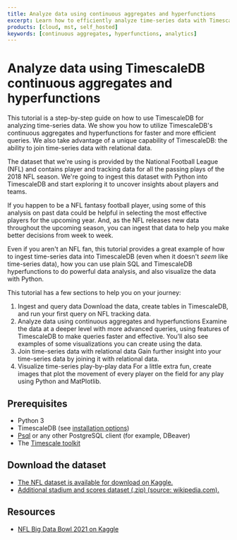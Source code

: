 ```yaml
---
title: Analyze data using continuous aggregates and hyperfunctions
excerpt: Learn how to efficiently analyze time-series data with TimescaleDB's features
products: [cloud, mst, self_hosted]
keywords: [continuous aggregates, hyperfunctions, analytics]
---
```


# Analyze data using TimescaleDB continuous aggregates and hyperfunctions

This tutorial is a step-by-step guide on how to use TimescaleDB for analyzing time-series data. We show you how to utilize TimescaleDB's continuous aggregates and hyperfunctions for faster and more efficient queries.
We also take advantage of a unique capability of TimescaleDB: the ability to
join time-series data with relational data.

The dataset that we're using is provided by the National Football League (NFL)
and contains player and tracking data for all the passing plays of the 2018 NFL
season. We're going to ingest this dataset with Python into TimescaleDB and start
exploring it to uncover insights about players and teams.

If you happen to be a NFL fantasy football player, using
some of this analysis on past data could be helpful in selecting the most effective
players for the upcoming year. And, as the NFL releases new data throughout the
upcoming season, you can ingest that data to help you make better decisions from
week to week.

Even if you aren't an NFL fan, this tutorial provides a great example
of how to ingest time-series data into TimescaleDB (even when it doesn't _seem_ like
time-series data), how you can use plain SQL and TimescaleDB hyperfunctions to do
powerful data analysis, and also visualize the data with Python.

This tutorial has a few sections to help you on your journey:

1.  Ingest and query data
    Download the data, create tables in TimescaleDB, and run your first query on NFL tracking data.
1.  Analyze data using continuous aggregates and hyperfunctions
    Examine the data at a deeper level with more advanced queries, using features of TimescaleDB to make queries faster and effective. You'll also see examples of some visualizations you can create using the data.
1.  Join time-series data with relational data
    Gain further insight into your time-series data by joining it with relational data.
1.  Visualize time-series play-by-play data
    For a little extra fun, create images that plot the movement of every player on the field for any play using Python and MatPlotlib.

## Prerequisites

*   Python 3
*   TimescaleDB (see [installation options][install-timescale])
*   [Psql][psql-install] or any other PostgreSQL client (for example, DBeaver)
*   The [Timescale toolkit][toolkit]

## Download the dataset

*   [The NFL dataset is available for download on Kaggle.][kaggle-download]
*   [Additional stadium and scores dataset (.zip) (source: wikipedia.com).][extra-download]

## Resources

*   [NFL Big Data Bowl 2021 on Kaggle](https://www.kaggle.com/c/nfl-big-data-bowl-2021)

[analyze-data]: /implement-use-cases/:currentVersion:/nfl-analytics/advanced-analysis/
[extra-download]: https://assets.timescale.com/docs/downloads/nfl_2018.zip
[ingest-query]: /implement-use-cases/:currentVersion:/nfl-analytics/ingest-and-query
[install-timescale]: /getting-started/latest/
[join-data]: /implement-use-cases/:currentVersion:/nfl-analytics/join-with-relational
[kaggle-download]: https://www.kaggle.com/c/nfl-big-data-bowl-2021/data
[psql-install]: /use-timescale/:currentVersion:/integrations/query-admin/about-psql
[toolkit]: /self-hosted/:currentVersion:/tooling/install-toolkit/
[visualize-plays]: /implement-use-cases/:currentVersion:/nfl-analytics/play-visualization/
